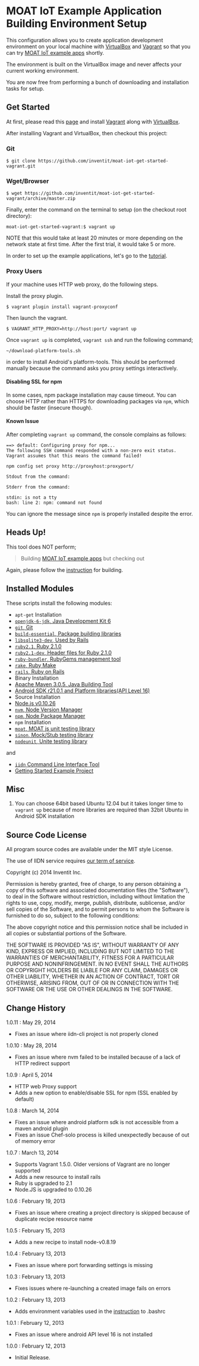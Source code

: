 MOAT IoT Example Application Building Environment Setup
===

This configuration allows you to create application development environment on your local machine with [VirtualBox](https://www.virtualbox.org/) and [Vagrant](http://www.vagrantup.com/) so that you can try [MOAT IoT example apps](https://github.com/inventit/moat-iot-get-started) shortly.

The environment is built on the VirtualBox image and never affects your current working environment.

You are now free from performing a bunch of downloading and installation tasks for setup.

## Get Started

At first, please read this [page](http://docs.vagrantup.com/v1/docs/getting-started/index.html) and install  [Vagrant](http://www.vagrantup.com/) along with [VirtualBox](https://www.virtualbox.org/).

After installing Vagrant and VirtualBox, then checkout this project:

### Git

    $ git clone https://github.com/inventit/moat-iot-get-started-vagrant.git

### Wget/Browser

    $ wget https://github.com/inventit/moat-iot-get-started-vagrant/archive/master.zip

Finally, enter the command on the terminal to setup (on the checkout root directory):

    moat-iot-get-started-vagrant:$ vagrant up

NOTE that this would take at least 20 minutes or more depending on the network state at first time.
After the first trial, it would take 5 or more.

In order to set up the example applications, let's go to the [tutorial](http://dev.yourinventit.com/guides/get-started).

### Proxy Users

If your machine uses HTTP web proxy, do the following steps.

Install the proxy plugin.

    $ vagrant plugin install vagrant-proxyconf

Then launch the vagrant.

    $ VAGRANT_HTTP_PROXY=http://host:port/ vagrant up

Once `vagrant up` is completed, `vagrant ssh` and run the following command;

    ~/download-platform-tools.sh

in order to install Android's platform-tools. This should be performed manually because the command asks you proxy settings interactively.

#### Disabling SSL for npm

In some cases, npm package installation may cause timeout. You can choose HTTP rather than HTTPS for downloading packages via `npm`, which should be faster (insecure though).

#### Known Issue

After completing `vagrant up` command, the console complains as follows:

	==> default: Configuring proxy for npm...
	The following SSH command responded with a non-zero exit status.
	Vagrant assumes that this means the command failed!

	npm config set proxy http://proxyhost:proxyport/

	Stdout from the command:

	Stderr from the command:

	stdin: is not a tty
	bash: line 2: npm: command not found

You can ignore the message since `npm` is properly installed despite the error.

## Heads Up!

This tool does NOT perform;
> Building [MOAT IoT example apps](https://github.com/inventit/moat-iot-get-started) but checking out

Again, please follow the [instruction](http://dev.yourinventit.com/guides/get-started) for building.

## Installed Modules

These scripts install the following modules:

* `apt-get` Installation
 * [`openjdk-6-jdk`, Java Development Kit 6](http://openjdk.java.net/)
 * [`git`, Git](http://git-scm.com/)
 * [`build-essential`, Package building libraries](https://launchpad.net/ubuntu/precise/+package/build-essential)
 * [`libsqlite3-dev`, Used by Rails](https://launchpad.net/ubuntu/precise/+package/libsqlite3-dev)
 * [`ruby2.1`, Ruby 2.1.0](http://www.ruby-lang.org/en/)
 * [`ruby2.1-dev`, Header files for Ruby 2.1.0](http://www.ubuntuupdates.org/package/brightbox_ruby_ng_experimental/precise/main/base/ruby2.1-dev)
 * [`ruby-bundler`, RubyGems management tool](http://gembundler.com/)
 * [`rake`, Ruby Make](http://rake.rubyforge.org/)
 * [`rails`, Ruby on Rails](http://rubyonrails.org/)
* Binary Installation
 * [Apache Maven 3.0.5, Java Building Tool](http://maven.apache.org/download.cgi)
 * [Android SDK r21.0.1 and Platform libraries(API Level 16)](http://developer.android.com/sdk/index.html)
* Source Installation
 * [Node.js v0.10.26](http://nodejs.org/)
 * [`nvm`, Node Version Manager](https://github.com/creationix/nvm)
 * [`npm`, Node Package Manager](https://npmjs.org/)
* `npm` Installation
 * [`moat`, MOAT js unit testing library](https://github.com/inventit/moatjs-stub)
 * [`sinon`, Mock/Stub testing library](http://sinonjs.org/)
 * [`nodeunit`, Unite testing library](https://github.com/caolan/nodeunit)

and

* [`iidn` Command Line Interface Tool](https://github.com/inventit/iidn-cli)
* [Getting Started Example Project](https://github.com/inventit/moat-iot-get-started)

## Misc

1. You can choose 64bit based Ubuntu 12.04 but it takes longer time to `vagrant up` because of more libraries are required than 32bit Ubuntu in Android SDK installation

## Source Code License

All program source codes are available under the MIT style License.

The use of IIDN service requires [our term of service](http://dev.yourinventit.com/legal/term-of-service).

Copyright (c) 2014 Inventit Inc.

Permission is hereby granted, free of charge, to any person obtaining a copy of this software and associated documentation files (the "Software"), to deal in the Software without restriction, including without limitation the rights to use, copy, modify, merge, publish, distribute, sublicense, and/or sell copies of the Software, and to permit persons to whom the Software is furnished to do so, subject to the following conditions:

The above copyright notice and this permission notice shall be included in all copies or substantial portions of the Software.

THE SOFTWARE IS PROVIDED "AS IS", WITHOUT WARRANTY OF ANY KIND, EXPRESS OR IMPLIED, INCLUDING BUT NOT LIMITED TO THE WARRANTIES OF MERCHANTABILITY, FITNESS FOR A PARTICULAR PURPOSE AND NONINFRINGEMENT. IN NO EVENT SHALL THE AUTHORS OR COPYRIGHT HOLDERS BE LIABLE FOR ANY CLAIM, DAMAGES OR OTHER LIABILITY, WHETHER IN AN ACTION OF CONTRACT, TORT OR OTHERWISE, ARISING FROM, OUT OF OR IN CONNECTION WITH THE SOFTWARE OR THE USE OR OTHER DEALINGS IN THE SOFTWARE.

## Change History

1.0.11 : May 29, 2014

* Fixes an issue where iidn-cli project is not properly cloned

1.0.10 : May 28, 2014

* Fixes an issue where nvm failed to be installed because of a lack of HTTP redirect support

1.0.9 : April 5, 2014

* HTTP web Proxy support
* Adds a new option to enable/disable SSL for npm (SSL enabled by default)

1.0.8 : March 14, 2014

* Fixes an issue where android platform sdk is not accessible from a maven android plugin
* Fixes an issue Chef-solo process is killed unexpectedly because of out of memory error

1.0.7 : March 13, 2014

* Supports Vagrant 1.5.0. Older versions of Vagrant are no longer supported
* Adds a new resource to install rails
* Ruby is upgraded to 2.1
* Node.JS is upgraded to 0.10.26

1.0.6 : February 19, 2013

* Fixes an issue where creating a project directory is skipped because of duplicate recipe resource name

1.0.5 : February 15, 2013

* Adds a new recipe to install node-v0.8.19

1.0.4 : February 13, 2013

* Fixes an issue where port forwarding settings is missing

1.0.3 : February 13, 2013

* Fixes issues where re-launching a created image fails on errors

1.0.2 : February 13, 2013

* Adds environment variables used in the [instruction](http://dev.yourinventit.com/guides/get-started) to .bashrc

1.0.1 : February 12, 2013

* Fixes an issue where android API level 16 is not installed

1.0.0 : February 12, 2013

* Initial Release.

